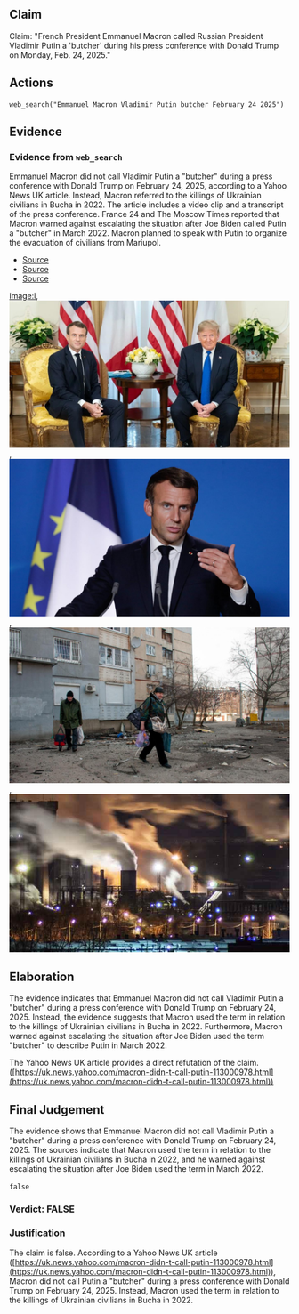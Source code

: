 ## Claim
Claim: "French President Emmanuel Macron called Russian President Vladimir Putin a 'butcher' during his press conference with Donald Trump on Monday, Feb. 24, 2025."

## Actions
```
web_search("Emmanuel Macron Vladimir Putin butcher February 24 2025")
```

## Evidence
### Evidence from `web_search`
Emmanuel Macron did not call Vladimir Putin a "butcher" during a press conference with Donald Trump on February 24, 2025, according to a Yahoo News UK article. Instead, Macron referred to the killings of Ukrainian civilians in Bucha in 2022. The article includes a video clip and a transcript of the press conference. France 24 and The Moscow Times reported that Macron warned against escalating the situation after Joe Biden called Putin a "butcher" in March 2022. Macron planned to speak with Putin to organize the evacuation of civilians from Mariupol.

*   [Source](https://www.france24.com/en/live-news/20220327-macron-warns-against-escalation-after-biden-brands-putin-butcher)
*   [Source](https://uk.news.yahoo.com/macron-didn-t-call-putin-113000978.html)
*   [Source](https://www.themoscowtimes.com/2022/03/27/macron-warns-against-escalation-after-biden-brands-putin-butcher-a77097)

<image:i>, ![image 1433](media/2025-08-06_19-35-1754508911-381476.jpg), ![image 1434](media/2025-08-06_19-35-1754508923-800237.jpg), ![image 1435](media/2025-08-06_19-35-1754508924-158285.jpg), ![image 1440](media/2025-08-06_19-35-1754508925-841896.jpg)


## Elaboration
The evidence indicates that Emmanuel Macron did not call Vladimir Putin a "butcher" during a press conference with Donald Trump on February 24, 2025. Instead, the evidence suggests that Macron used the term in relation to the killings of Ukrainian civilians in Bucha in 2022. Furthermore, Macron warned against escalating the situation after Joe Biden used the term "butcher" to describe Putin in March 2022.

The Yahoo News UK article provides a direct refutation of the claim. ([https://uk.news.yahoo.com/macron-didn-t-call-putin-113000978.html](https://uk.news.yahoo.com/macron-didn-t-call-putin-113000978.html))


## Final Judgement
The evidence shows that Emmanuel Macron did not call Vladimir Putin a "butcher" during a press conference with Donald Trump on February 24, 2025. The sources indicate that Macron used the term in relation to the killings of Ukrainian civilians in Bucha in 2022, and he warned against escalating the situation after Joe Biden used the term in March 2022.

`false`

### Verdict: FALSE

### Justification
The claim is false. According to a Yahoo News UK article ([https://uk.news.yahoo.com/macron-didn-t-call-putin-113000978.html](https://uk.news.yahoo.com/macron-didn-t-call-putin-113000978.html)), Macron did not call Putin a "butcher" during a press conference with Donald Trump on February 24, 2025. Instead, Macron used the term in relation to the killings of Ukrainian civilians in Bucha in 2022.
